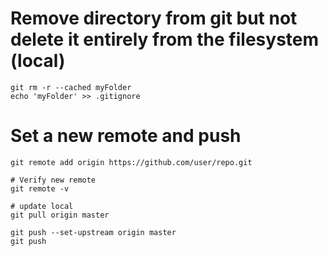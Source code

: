 # Remove directory from git but not delete it entirely from the filesystem (local)
    git rm -r --cached myFolder
    echo 'myFolder' >> .gitignore

# Set a new remote and push
    git remote add origin https://github.com/user/repo.git

    # Verify new remote
    git remote -v

    # update local
    git pull origin master

    git push --set-upstream origin master
    git push